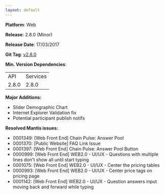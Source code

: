 ```yaml
---
layout: default
---
```


**Platform**: Web

**Release**: 2.8.0 (Minor)

**Release Date**: 17/03/2017

**Git Tag**: [v2.8.0](https://github.com/OnePulse/onepulse-v2-web/releases/tag/v2.8.0)

**Min. Version Dependencies**:

<table>
  <tr>
    <td>API</td>
    <td>Services</td>
  </tr>
  <tr>
    <td>2.8.0</td>
    <td>2.8.0</td>
  </tr>
</table>

**Major Additions:**
*   Slider Demographic Chart
*   Internet Explorer Validation fix
*   Potential participant publish notifs

**Resolved Mantis issues:**
*   0001349: [Web Front End] Chain Pulse: Answer Pool
*   0001370: [Public Website] FAQ Link Issue
*   0001397: [Web Front End] Chain Pulse: Answer Pool Button
*   0000999: [Web Front End] WEB2.0 - UI/UX - Questions with multiple lines don't show all until start typing
*   0001075: [Web Front End] WEB2.0 - UI/UX - Center the pricing tables
*   0000993: [Web Front End] WEB2.0 - UI/UX - Center price tags on pricing page
*   0001142: [Web Front End] WEB2.0 - UI/UX - Question answers input moving back and forward while typing
